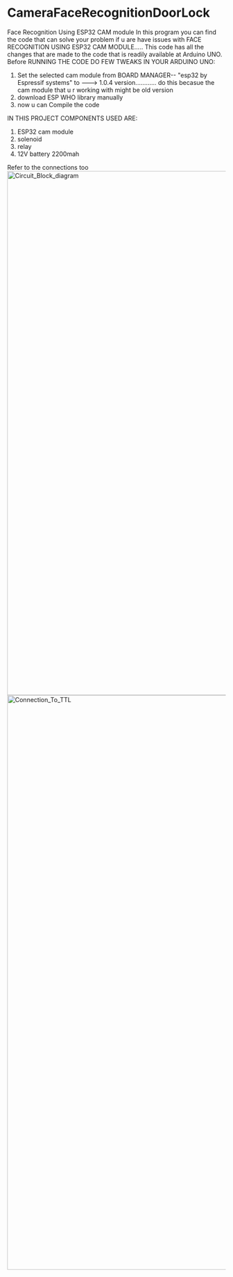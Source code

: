# CameraFaceRecognitionDoorLock
Face Recognition Using ESP32 CAM module 
In this program you can find the code that can solve your problem if u are have issues with FACE RECOGNITION USING ESP32 CAM MODULE.....
This code has all the changes that are made to the code that is readily available at Arduino UNO.
Before RUNNING THE CODE DO FEW TWEAKS IN YOUR ARDUINO UNO:
1. Set the selected cam module from BOARD MANAGER-- "esp32 by Espressif systems" to ---> 1.0.4 version............ do this becasue the cam module that u r working with might be old version
2. download ESP WHO library manually
3. now u can Compile the code

IN THIS PROJECT COMPONENTS USED ARE:
1. ESP32 cam module
2. solenoid
3. relay
4. 12V battery 2200mah


Refer to the connections too
<img width="2578" height="1205" alt="Circuit_Block_diagram" src="https://github.com/user-attachments/assets/95c1113d-6444-4c2c-9902-0d2587e22d62" />
<img width="2076" height="1321" alt="Connection_To_TTL" src="https://github.com/user-attachments/assets/531d5914-455e-4abf-aecf-a26befe2b71c" />
